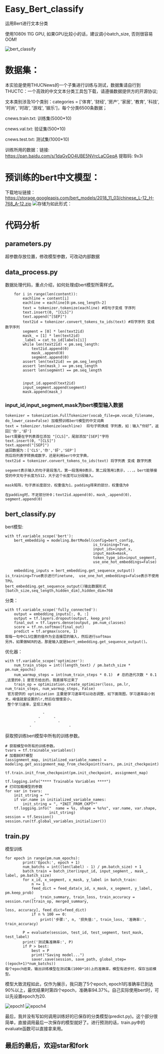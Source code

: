 # Easy_Bert_classify
运用Bert进行文本分类

使用1080ti 11G GPU, 如果GPU比较小的话，建议调小batch_size, 否则很容易OOM!

![bert_classify](https://github.com/NLPxiaoxu/Easy_Bert_classify/blob/master/image/bert_classify.png)
# 数据集：
本实验是使用THUCNews的一个子集进行训练与测试，数据集请自行到THUCTC：一个高效的中文文本分类工具包下载，请遵循数据提供方的开源协议;

文本类别涉及10个类别：categories = ['体育', '财经', '房产', '家居', '教育', '科技', '时尚', '时政', '游戏', '娱乐']，每个分类6500条数据；

cnews.train.txt: 训练集(5000*10)

cnews.val.txt: 验证集(500*10)

cnews.test.txt: 测试集(1000*10)

训练所用的数据：链接: https://pan.baidu.com/s/1daGvDO4UBE5NVrcLaCGeqA 提取码: 9x3i 
# 预训练的bert中文模型：
下载地址链接：https://storage.googleapis.com/bert_models/2018_11_03/chinese_L-12_H-768_A-12.zip
![存储为如此形式：](https://github.com/NLPxiaoxu/Easy_Bert_classify/blob/master/image/bert_model.png)

# 代码分析
## parameters.py
超参数存放位置，修改模型参数，可改动内部数据

## data_process.py
数据处理代码，重点介绍，如何处理成bert模型所需样式。
```
    for i in range(len(content)):
        eachline = content[i]
        eachline = eachline[0:pm.seq_length-2]
        text = tokenizer.tokenize(eachline) #将句子变成 字序列
        text.insert(0, "[CLS]")
        text.append("[SEP]")
        text2id = tokenizer.convert_tokens_to_ids(text) #将字序列 变成 数字序列
        segment = [0] * len(text2id)
        mask_ = [1] * len(text2id)
        _label = cat_to_id[labels[i]]
        while len(text2id) < pm.seq_length:
            text2id.append(0)
            mask_.append(0)
            segment.append(0)
        assert len(text2id) == pm.seq_length
        assert len(mask_) == pm.seq_length
        assert len(segment) == pm.seq_length


        input_id.append(text2id)
        input_segment.append(segment)
        mask.append(mask_)
```
### input_id,input_segment,mask为bert模型输入数据
```
tokenizer = tokenization.FullTokenizer(vocab_file=pm.vocab_filename, do_lower_case=False) 加载预训练bert模型的中文词典
text = tokenizer.tokenize(eachline)  将句子转换成 字列表，如：输入“你好”，返回['你','好']
bert需要在字列表首位添加 "[CLS]"，尾部添加"[SEP]"字符
text.insert(0, "[CLS]")
text.append("[SEP]")
返回数据为：['CLS','你','好','SEP']
然后将列表字转换成数字，还是利用bert中文字典，
text2id = tokenizer.convert_tokens_to_ids(text) 将字列表 变成 数字列表

segemnt表示输入的句子是段落几，第一段落用0表示，第二段落用1表示，...。bert能够接受的中文句子长度为512，大于这个长度可以分段输入。

mask矩阵，句子原长度部分，权重值为1，padding得来的部分，权重值为0

在padding时，不足部分补0；text2id.append(0)，mask_.append(0)，segment.append(0)
```

## bert_classify.py
bert模型:
```
with tf.variable_scope('bert'):
    bert_embedding = modeling.BertModel(config=bert_config,
                                        is_training=True,
                                        input_ids=input_x,
                                        input_mask=mask,
                                        token_type_ids=input_segment,
                                        use_one_hot_embeddings=False)

    embedding_inputs = bert_embedding.get_sequence_output()
is_training=True表示进行finetune,  use_one_hot_embeddings=False表示不使用TPU。
bert_embedding.get_sequence_output()输出数据形式[batch_size,seq_length,hidden_dim],hidden_dim=768
```
分类：
```
with tf.variable_scope('fully_connected'):
    output = embedding_inputs[:, 0, :]
    output = tf.layers.dropout(output, keep_pro)
    final_out = tf.layers.dense(output, pm.num_classes)
    score = tf.nn.softmax(final_out)
    predict = tf.argmax(score, 1)
取每一句中CLS位置的值作为全连接层的输入，然后进行softmax
另外，如果做NER的话，那是输入就是bert_embedding.get_sequence_output()。
```
优化器：
```
with tf.variable_scope('optimizer'):
    num_train_steps = int((length_text) / pm.batch_size * pm.num_epochs)
    num_warmup_steps = int(num_train_steps * 0.1)  # 总的迭代次数 * 0.1 ,这里的0.1 是官方给出的，我直接写过来了
    train_op = optimization.create_optimizer(loss, pm.lr, num_train_steps, num_warmup_steps, False)
 官方提供的 optimization 主要是学习速率可以动态调整，如下面简图，学习速率由小到大，峰值就是设置的lr,然后在慢慢变小，
 整个学习速率，呈现三角形

                 -
               -      -
             -          -
           -                 -
```

获取预训练bert模型中所有的训练参数。
```
# 获取模型中所有的训练参数。
tvars = tf.trainable_variables()
# 加载BERT模型
(assignment_map, initialized_variable_names) = modeling.get_assignment_map_from_checkpoint(tvars, pm.init_checkpoint)

tf.train.init_from_checkpoint(pm.init_checkpoint, assignment_map)

tf.logging.info("**** Trainable Variables ****")
# 打印加载模型的参数
for var in tvars:
    init_string = ""
    if var.name in initialized_variable_names:
        init_string = ", *INIT_FROM_CKPT*"
    tf.logging.info("  name = %s, shape = %s%s", var.name, var.shape,
                    init_string)
session = tf.Session()
session.run(tf.global_variables_initializer())
```
## train.py
模型训练
```
for epoch in range(pm.num_epochs):
        print('Epoch:', epoch + 1)
        num_batchs = int((len(label) - 1) / pm.batch_size) + 1
        batch_train = batch_iter(input_id, input_segment_, mask_, label, pm.batch_size)
        for x_id, x_segment, x_mask, y_label in batch_train:
            n += 1
            feed_dict = feed_data(x_id, x_mask, x_segment, y_label, pm.keep_prob)
            _,  train_summary, train_loss, train_accuracy = session.run([train_op, merged_summary,
                                                                        loss, accuracy], feed_dict=feed_dict)
            if n % 100 == 0:
                print('步骤:', n, '损失值:', train_loss, '准确率:', train_accuracy)

        P = evaluate(session, test_id, test_segment, test_mask, test_label)
        print('测试集准确率:', P)
        if P > best:
            best = P
            print("Saving model...")
            saver.save(session, save_path, global_step=((epoch+1)*num_batchs))
每个epoch结束，输出训练模型在测试集(1000*10)上的准确率，模型有进步时，保存当前模型。
```

模型大致流程如此，仅作为展示，我只跑了5个epoch, epoch1的准确率已到达90%以上，最优结果时第四个epoch，准确率94.37%。自己实际使用bert时，可以先设置epoch为20.


![epoch1](https://github.com/NLPxiaoxu/Easy_Bert_classify/blob/master/image/epoch1.png)
![epoch4](https://github.com/NLPxiaoxu/Easy_Bert_classify/blob/master/image/epoch4.png)


最后，我并没有写如何调用训练好的已保存的分类模型(predict.py)。这个部分很简单，直接调用最后一次保存的模型就好了。进行预测的话，train.py中的evaluate函数可以直接拿来用。

## 最后的最后，欢迎star和fork
